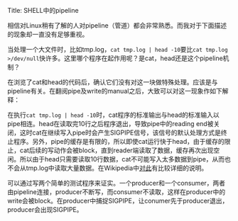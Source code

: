 Title: SHELL中的pipeline

相信对Linux稍有了解的人对pipeline（管道）都会非常熟悉。而我对于下面描述的现象却一直没有足够重视。

当处理一个大文件时，比如tmp.log，`cat tmp.log | head -10`要比`cat tmp.log >/dev/null`快许多。这里哪个程序在起作用呢？是cat，head还是这个pipeline机制？

在浏览了cat和head的代码后，确认它们没有对这一块做特殊处理。应该是与pipeline有关。在翻阅pipe及write的manual之后，大致可以对这一现象作如下解释：

在执行`cat tmp.log | head -10`时，cat程序的标准输出与head的标准输入以pipe相连。head在读取完10行之后程序退出，导致pipe中的reading end被关闭，这时cat在继续写入pipe时会产生SIGPIPE信号，该信号的默认处理方式是终止程序。另外，pipe的缓存是有限的，所以即使cat运行快于head，由于缓存的限止，cat后续的写动作会被block，直到reader端读取了数据，缓存再次出现空闲。所以由于head只需要读取10行数据，cat不可能写入太多数据到pipe，从而也不会从tmp.log中读取大量数据。在Wikipedia中[对此][1]有比较详细的说明。

可以通过写两个简单的测试程序来证实。一个producer和一个consumer，两者由pipeline连接，producer不断写，而consumer不读取，这样在producer中的write会被block。在producer中捕捉SIGPIPE，让conumer先于producer退出，producer会出现SIGPIPE。 

[1]: http://en.wikipedia.org/wiki/SIGPIPE
